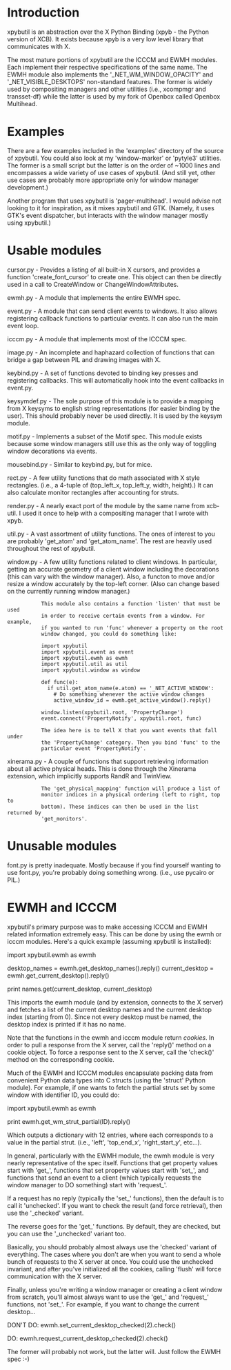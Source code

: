 Introduction
============
xpybutil is an abstraction over the X Python Binding (xpyb - the Python version
of XCB). It exists because xpyb is a very low level library that communicates
with X.

The most mature portions of xpybutil are the ICCCM and EWMH modules. Each
implement their respective specifications of the same name. The EWMH module
also implements the '_NET_WM_WINDOW_OPACITY' and '_NET_VISIBLE_DESKTOPS'
non-standard features. The former is widely used by compositing managers and
other utilities (i.e., xcompmgr and transset-df) while the latter is used by my
fork of Openbox called Openbox Multihead.


Examples
========
There are a few examples included in the 'examples' directory of the source of
xpybutil. You could also look at my 'window-marker' or 'pytyle3' utilities. The
former is a small script but the latter is on the order of ~1000 lines and
encompasses a wide variety of use cases of xpybutil. (And still yet, other use
cases are probably more appropriate only for window manager development.)

Another program that uses xpybutil is 'pager-multihead'. I would advise not
looking to it for inspiration, as it mixes xpybutil and GTK. (Namely, it uses
GTK's event dispatcher, but interacts with the window manager mostly using
xpybutil.)


Usable modules
==============
cursor.py    - Provides a listing of all built-in X cursors, and provides a
               function 'create_font_cursor' to create one. This object can
               then be directly used in a call to CreateWindow or
               ChangeWindowAttributes.

ewmh.py      - A module that implements the entire EWMH spec.

event.py     - A module that can send client events to windows. It also allows
               registering callback functions to particular events. It can also
               run the main event loop.

icccm.py     - A module that implements most of the ICCCM spec.

image.py     - An incomplete and haphazard collection of functions that can
               bridge a gap between PIL and drawing images with X.

keybind.py   - A set of functions devoted to binding key presses and registering
               callbacks. This will automatically hook into the event callbacks
               in event.py.

keysymdef.py - The sole purpose of this module is to provide a mapping from
               X keysyms to english string representations (for easier binding
               by the user). This should probably never be used directly. It is
               used by the keysym module.

motif.py     - Implements a subset of the Motif spec. This module exists
               because some window managers still use this as the only way of
               toggling window decorations via events.

mousebind.py - Similar to keybind.py, but for mice.

rect.py      - A few utility functions that do math associated with X style
               rectangles. (i.e., a 4-tuple of (top_left_x, top_left_y, width,
               height).) It can also calculate monitor rectangles after
               accounting for struts.

render.py    - A nearly exact port of the module by the same name from
               xcb-util. I used it once to help with a compositing manager that
               I wrote with xpyb.

util.py      - A vast assortment of utility functions. The ones of interest to
               you are probably 'get_atom' and 'get_atom_name'. The rest are
               heavily used throughout the rest of xpybutil.

window.py    - A few utility functions related to client windows. In
               particular, getting an accurate geometry of a client window
               including the decorations (this can vary with the window
               manager). Also, a functon to move and/or resize a window
               accurately by the top-left corner. (Also can change based on
               the currently running window manager.)

               This module also contains a function 'listen' that must be used
               in order to receive certain events from a window. For example,
               if you wanted to run 'func' whenever a property on the root
               window changed, you could do something like:

               import xpybutil
               import xpybutil.event as event
               import xpybutil.ewmh as ewmh
               import xpybutil.util as util
               import xpybutil.window as window

               def func(e):
                 if util.get_atom_name(e.atom) == '_NET_ACTIVE_WINDOW':
                   # Do something whenever the active window changes
                   active_window_id = ewmh.get_active_window().reply()

               window.listen(xpybutil.root, 'PropertyChange')
               event.connect('PropertyNotify', xpybutil.root, func)

               The idea here is to tell X that you want events that fall under
               the 'PropertyChange' category. Then you bind 'func' to the
               particular event 'PropertyNotify'.

xinerama.py  - A couple of functions that support retrieving information about
               all active physical heads. This is done through the Xinerama
               extension, which implicitly supports RandR and TwinView.

               The 'get_physical_mapping' function will produce a list of
               monitor indices in a physical ordering (left to right, top to
               bottom). These indices can then be used in the list returned by
               'get_monitors'.


Unusable modules
================
font.py is pretty inadequate. Mostly because if you find
yourself wanting to use font.py, you're probably doing something wrong.
(i.e., use pycairo or PIL.)


EWMH and ICCCM
==============
xpybutil's primary purpose was to make accessing ICCCM and EWMH related
information extremely easy. This can be done by using the ewmh or icccm
modules. Here's a quick example (assuming xpybutil is installed):

  import xpybutil.ewmh as ewmh

  desktop_names = ewmh.get_desktop_names().reply()
  current_desktop = ewmh.get_current_desktop().reply()

  print names.get(current_desktop, current_desktop)

This imports the ewmh module (and by extension, connects to the X server) and
fetches a list of the current desktop names and the current desktop index
(starting from 0). Since not every desktop must be named, the desktop index is
printed if it has no name.

Note that the functions in the ewmh and icccm module return *cookies*. In order
to pull a response from the X server, call the 'reply()' method on a cookie
object. To force a response sent to the X server, call the 'check()' method on
the corresponding cookie.

Much of the EWMH and ICCCM modules encapsulate packing data from convenient
Python data types into C structs (using the 'struct' Python module). For
example, if one wants to fetch the partial struts set by some window with
identifier ID, you could do:

  import xpybutil.ewmh as ewmh

  print ewmh.get_wm_strut_partial(ID).reply()

Which outputs a dictionary with 12 entries, where each corresponds to a value
in the partial strut. (i.e., 'left', 'top_end_x', 'right_start_y', etc...).

In general, particularly with the EWMH module, the ewmh module is very nearly
representative of the spec itself. Functions that get property values start
with 'get_', functions that set property values start with 'set_', and
functions that send an event to a client (which typically requests the window
manager to DO something) start with 'request_'.

If a request has no reply (typically the 'set_' functions), then the
default is to call it 'unchecked'. If you want to check the result (and force
retrieval), then use the '_checked' variant.

The reverse goes for the 'get_' functions. By default, they are checked, but
you can use the '_unchecked' variant too.

Basically, you should probably almost always use the 'checked' variant of
everything. The cases where you don't are when you want to send a whole bunch
of requests to the X server at once. You could use the unchecked invariant, and
after you've initialized all the cookies, calling 'flush' will force
communication with the X server.

Finally, unless you're writing a window manager or creating a client window
from scratch, you'll almost always want to use the 'get_' and 'request_'
functions, not 'set_'. For example, if you want to change the current
desktop...

  DON'T DO: ewmh.set_current_desktop_checked(2).check()

  DO:       ewmh.request_current_desktop_checked(2).check()

The former will probably not work, but the latter will. Just follow the EWMH
spec :-)
